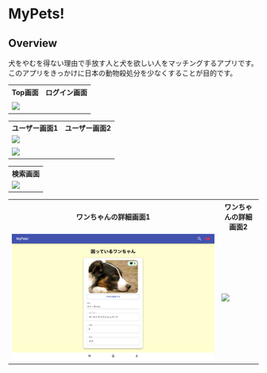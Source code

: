 <h1>MyPets!</h1>

<h2>Overview</h2>

<p>犬をやむを得ない理由で手放す人と犬を欲しい人をマッチングするアプリです。<br/>
このアプリをきっかけに日本の動物殺処分を少なくすることが目的です。
</p>

<table>
<tr>
<th>Top画面</th>
<th>ログイン画面</th>
</tr>

<tr>
<td><img　src="/Top画面 .png"></td>
</tr>

<tr>
<td><img src="/"></td>
</tr>
</table>


<table>
<tr>
<th>ユーザー画面1</th>
<th>ユーザー画面2</th>
</tr>

<tr>
<td><img src="/public/プロフィール画面.png"></td>
</tr>

<tr>
<td><img src="/public/プロフィール画面2.png"></td>
</tr>
</table>


<table>
<tr>
<th>検索画面</th>
</tr>

<tr>
<td><img src="/検索画面.png"></td>
</tr>

</table>



<table>
<tr>
<th>ワンちゃんの詳細画面1</th>
<th>ワンちゃんの詳細画面2</th>
</tr>

<tr>
<td><img src="/public/item画面.png"></td>
<td><img src="/public"></td>
</tr>

</table>


